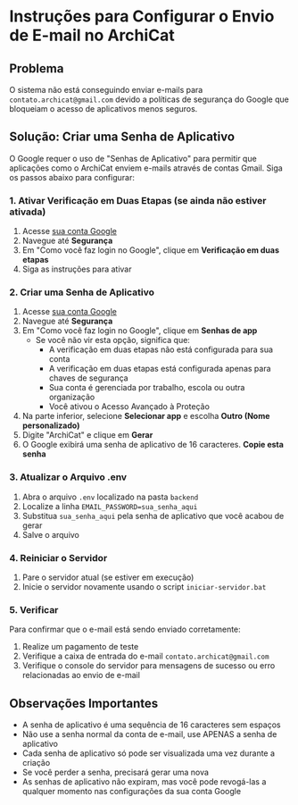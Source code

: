 # Instruções para Configurar o Envio de E-mail no ArchiCat

## Problema
O sistema não está conseguindo enviar e-mails para `contato.archicat@gmail.com` devido a políticas de segurança do Google que bloqueiam o acesso de aplicativos menos seguros.

## Solução: Criar uma Senha de Aplicativo

O Google requer o uso de "Senhas de Aplicativo" para permitir que aplicações como o ArchiCat enviem e-mails através de contas Gmail. Siga os passos abaixo para configurar:

### 1. Ativar Verificação em Duas Etapas (se ainda não estiver ativada)

1. Acesse [sua conta Google](https://myaccount.google.com)
2. Navegue até **Segurança**
3. Em "Como você faz login no Google", clique em **Verificação em duas etapas**
4. Siga as instruções para ativar

### 2. Criar uma Senha de Aplicativo

1. Acesse [sua conta Google](https://myaccount.google.com)
2. Navegue até **Segurança**
3. Em "Como você faz login no Google", clique em **Senhas de app**
   - Se você não vir esta opção, significa que:
     - A verificação em duas etapas não está configurada para sua conta
     - A verificação em duas etapas está configurada apenas para chaves de segurança
     - Sua conta é gerenciada por trabalho, escola ou outra organização
     - Você ativou o Acesso Avançado à Proteção
4. Na parte inferior, selecione **Selecionar app** e escolha **Outro (Nome personalizado)**
5. Digite "ArchiCat" e clique em **Gerar**
6. O Google exibirá uma senha de aplicativo de 16 caracteres. **Copie esta senha**

### 3. Atualizar o Arquivo .env

1. Abra o arquivo `.env` localizado na pasta `backend`
2. Localize a linha `EMAIL_PASSWORD=sua_senha_aqui`
3. Substitua `sua_senha_aqui` pela senha de aplicativo que você acabou de gerar
4. Salve o arquivo

### 4. Reiniciar o Servidor

1. Pare o servidor atual (se estiver em execução)
2. Inicie o servidor novamente usando o script `iniciar-servidor.bat`

### 5. Verificar

Para confirmar que o e-mail está sendo enviado corretamente:

1. Realize um pagamento de teste
2. Verifique a caixa de entrada do e-mail `contato.archicat@gmail.com`
3. Verifique o console do servidor para mensagens de sucesso ou erro relacionadas ao envio de e-mail

## Observações Importantes

- A senha de aplicativo é uma sequência de 16 caracteres sem espaços
- Não use a senha normal da conta de e-mail, use APENAS a senha de aplicativo
- Cada senha de aplicativo só pode ser visualizada uma vez durante a criação
- Se você perder a senha, precisará gerar uma nova
- As senhas de aplicativo não expiram, mas você pode revogá-las a qualquer momento nas configurações da sua conta Google